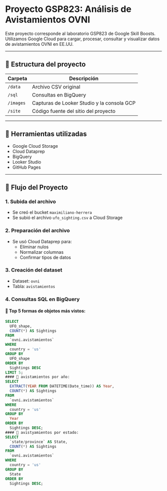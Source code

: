 # Proyecto GSP823: Análisis de Avistamientos OVNI

Este proyecto corresponde al laboratorio GSP823 de Google Skill Boosts. Utilizamos Google Cloud para cargar, procesar, consultar y visualizar datos de avistamientos OVNI en EE.UU.

---

## 📂 Estructura del proyecto

| Carpeta        | Descripción                                 |
|----------------|---------------------------------------------|
| `/data`        | Archivo CSV original                        |
| `/sql`         | Consultas en BigQuery                       |
| `/images`      | Capturas de Looker Studio y la consola GCP |
| `/site`        | Código fuente del sitio del proyecto        |

---

## 🧪 Herramientas utilizadas

- Google Cloud Storage
- Cloud Dataprep
- BigQuery
- Looker Studio
- GitHub Pages

---

## 🚀 Flujo del Proyecto

### 1. Subida del archivo
- Se creó el bucket `maximiliano-herrera`
- Se subió el archivo `ufo_sighting.csv` a Cloud Storage

### 2. Preparación del archivo
- Se usó Cloud Dataprep para:
  - Eliminar nulos
  - Normalizar columnas
  - Confirmar tipos de datos

### 3. Creación del dataset
- Dataset: `ovni`
- Tabla: `avistamientos`

### 4. Consultas SQL en BigQuery

#### 📌 Top 5 formas de objetos más vistos:
```sql
SELECT 
  UFO_shape,
  COUNT(*) AS Sightings
FROM 
  `ovni.avistamientos`
WHERE 
  country = 'us'
GROUP BY 
  UFO_shape
ORDER BY 
  Sightings DESC
LIMIT 5;
#### 📌 avistamientos por año:
SELECT 
  EXTRACT(YEAR FROM DATETIME(Date_time)) AS Year,
  COUNT(*) AS Sightings
FROM 
  `ovni.avistamientos`
WHERE 
  country = 'us'
GROUP BY 
  Year
ORDER BY 
  Sightings DESC;
#### 📌 avistyamientos por estado:
SELECT 
  `state/province` AS State,
  COUNT(*) AS Sightings
FROM 
  `ovni.avistamientos`
WHERE 
  country = 'us'
GROUP BY 
  State
ORDER BY 
  Sightings DESC;

